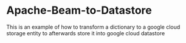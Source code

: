 # Apache-Beam-to-Datastore
This is an example of how to transform a dictionary to a google cloud storage entity to afterwards store it into google cloud datastore

